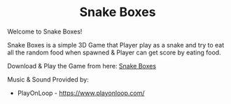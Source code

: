 <h1 align="center">Snake Boxes</h1>

Welcome to Snake Boxes!

Snake Boxes is a simple 3D Game that Player play as a snake and try to eat all the random food when spawned & Player can get score by eating food.

Download & Play the Game from here: [Snake Boxes](https://billyfrcs.itch.io/snakeboxes)

Music & Sound Provided by:

 - PlayOnLoop - https://www.playonloop.com/
